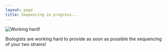 ```yaml
---
layout: page
title: Sequencing in progress...
---
```


![Working hard!](chemist.jpg)


<!--
Please find here the Illumina sequencing data of your two [strains](https://en.wikipedia.org/wiki/Strain_(biology)): [download page](https://cloud-ljk.imag.fr/index.php/s/HkxDLozHRcqBcqz)

Please do your best to find why this strain is resistant!

-->


Biologists are working hard to provide as soon as possible the sequencing of your two strains!

